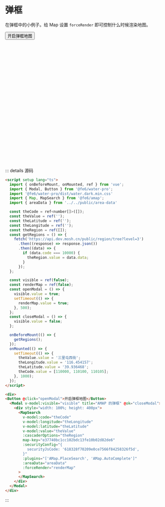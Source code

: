 # 弹框

在弹框中的小例子。给 Map 设置 `forceRender` 即可控制什么时候渲染地图。

<script setup lang="ts">
  import { onBeforeMount, onMounted, ref } from 'vue';
  import { Modal, Button } from '@fe6/water-pro';
  import '@fe6/water-pro/dist/water.dark.min.css'
  import { Map, MapSearch } from '../../components';
  import { areaData } from '../../public/area-data'

  const theCode = ref<number[]>([]);
  const theValue = ref('');
  const theLatitude = ref('');
  const theLongitude = ref('');
  const theRegion = ref([]);
  const getRegions = () => {
    fetch('https://api.dev.mosh.cn/public/region/tree?level=3')
      .then((response) => response.json())
      .then((data) => {
        if (data.code === 10000) {
          theRegion.value = data.data;
        }
      });
  };

  const visible = ref(false);
  const renderMap = ref(false);
  const openModal = () => {
    visible.value = true;
    setTimeout(() => {
      renderMap.value = true;
    }, 500);
  };
  const closeModal = () => {
    visible.value = false;
  };

  onBeforeMount(() => {
    getRegions();
  });
  onMounted(() => {
    setTimeout(() => {
      theValue.value = '三里屯西街';
      theLongitude.value = '116.454157';
      theLatitude.value = '39.936468';
      theCode.value = [110000, 110100, 110105];
    }, 1000);
  });
</script>

<div>
<Button @click="openModal">开启弹框地图</Button>
  <Modal v-model:visible="visible" title="AMAP 的弹框" @ok="closeModal">
    <div style="width: 100%; height: 400px">
      <MapSearch
        v-model:code="theCode"
        v-model:longitude="theLongitude"
        v-model:latitude="theLatitude"
        v-model:value="theValue"
        :cascaderOptions="theRegion"
        map-key="e37740bc1cc102bdc13fe10b02d82de6"
        :securityConfig="{
          securityJsCode: '618328f70209e0ce7566f84258326f5d',
        }"
        :plugins="['AMap.PlaceSearch', 'AMap.AutoComplete']"
        :areaData="areaData"
        :forceRender="renderMap"
      >
      </MapSearch>
    </div>
  </Modal>
</div>

::: details 源码
```html
<script setup lang="ts">
  import { onBeforeMount, onMounted, ref } from 'vue';
  import { Modal, Button } from '@fe6/water-pro';
  import '@fe6/water-pro/dist/water.dark.min.css'
  import { Map, MapSearch } from '@fe6/amap';
  import { areaData } from '../../public/area-data'

  const theCode = ref<number[]>([]);
  const theValue = ref('');
  const theLatitude = ref('');
  const theLongitude = ref('');
  const theRegion = ref([]);
  const getRegions = () => {
    fetch('https://api.dev.mosh.cn/public/region/tree?level=3')
      .then((response) => response.json())
      .then((data) => {
        if (data.code === 10000) {
          theRegion.value = data.data;
        }
      });
  };

  const visible = ref(false);
  const renderMap = ref(false);
  const openModal = () => {
    visible.value = true;
    setTimeout(() => {
      renderMap.value = true;
    }, 500);
  };
  const closeModal = () => {
    visible.value = false;
  };

  onBeforeMount(() => {
    getRegions();
  });
  onMounted(() => {
    setTimeout(() => {
      theValue.value = '三里屯西街';
      theLongitude.value = '116.454157';
      theLatitude.value = '39.936468';
      theCode.value = [110000, 110100, 110105];
    }, 1000);
  });
</script>

<div>
<Button @click="openModal">开启弹框地图</Button>
  <Modal v-model:visible="visible" title="AMAP 的弹框" @ok="closeModal">
    <div style="width: 100%; height: 400px">
      <MapSearch
        v-model:code="theCode"
        v-model:longitude="theLongitude"
        v-model:latitude="theLatitude"
        v-model:value="theValue"
        :cascaderOptions="theRegion"
        map-key="e37740bc1cc102bdc13fe10b02d82de6"
        :securityConfig="{
          securityJsCode: '618328f70209e0ce7566f84258326f5d',
        }"
        :plugins="['AMap.PlaceSearch', 'AMap.AutoComplete']"
        :areaData="areaData"
        :forceRender="renderMap"
      >
      </MapSearch>
    </div>
  </Modal>
</div>
```
:::
